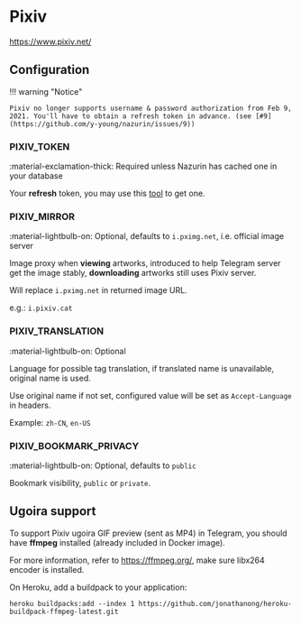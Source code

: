# Pixiv

<https://www.pixiv.net/>

## Configuration

!!! warning "Notice"

    Pixiv no longer supports username & password authorization from Feb 9, 2021. You'll have to obtain a refresh token in advance. (see [#9](https://github.com/y-young/nazurin/issues/9))

### PIXIV_TOKEN

:material-exclamation-thick: Required unless Nazurin has cached one in your database

Your **refresh** token, you may use this [tool](https://gist.github.com/upbit/6edda27cb1644e94183291109b8a5fde) to get one.

### PIXIV_MIRROR

:material-lightbulb-on: Optional, defaults to `i.pximg.net`, i.e. official image server

Image proxy when **viewing** artworks, introduced to help Telegram server get the image stably, **downloading** artworks still uses Pixiv server.

Will replace `i.pximg.net` in returned image URL.

e.g.: `i.pixiv.cat`

### PIXIV_TRANSLATION

:material-lightbulb-on: Optional

Language for possible tag translation, if translated name is unavailable, original name is used.

Use original name if not set, configured value will be set as `Accept-Language` in headers.

Example: `zh-CN`, `en-US`

### PIXIV_BOOKMARK_PRIVACY

:material-lightbulb-on: Optional, defaults to `public`

Bookmark visibility, `public` or `private`.

## Ugoira support

To support Pixiv ugoira GIF preview (sent as MP4) in Telegram, you should have **ffmpeg** installed (already included in Docker image).

For more information, refer to <https://ffmpeg.org/>, make sure libx264 encoder is installed.

On Heroku, add a buildpack to your application:

`heroku buildpacks:add --index 1 https://github.com/jonathanong/heroku-buildpack-ffmpeg-latest.git`
